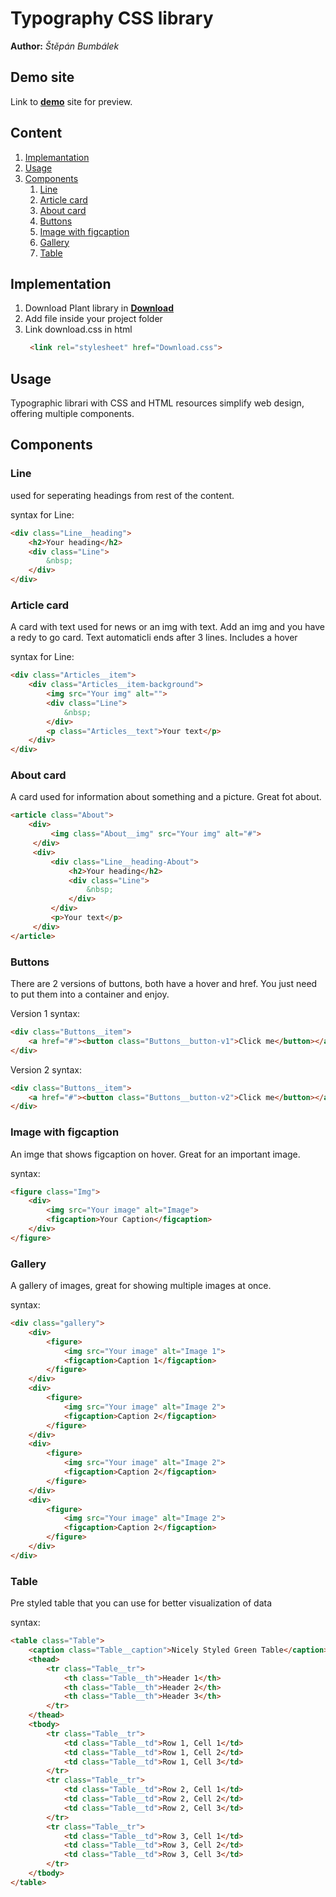 # Typography CSS library
**Author:** *Štěpán Bumbálek*
## Demo site
Link to **[demo](http://127.0.0.1:5501/index.html)** site for preview.
## Content
1. [Implemantation](#implementation)
2. [Usage](#usage)
3. [Components](#components)
    1. [Line](#line)
    2. [Article card](#article-card)
    3. [About card](#about-card)
    4. [Buttons](#buttons)
    5. [Image with figcaption](#image-with-figcaption)
    6. [Gallery](#gallery)
    7. [Table](#table)
## Implementation
1. Download Plant library in **[Download](https://github.com/pslib-cz/2023-l4-web-typographic-library-SBumbalek/blob/master/Download.css)**
2. Add file inside your project folder
3. Link download.css in html
    ```html
     <link rel="stylesheet" href="Download.css">
## Usage
Typographic librari with CSS and HTML resources simplify web design, offering multiple components.
## Components
### Line
used for seperating headings from rest of the content.

syntax for Line:
```html
<div class="Line__heading">
    <h2>Your heading</h2>
    <div class="Line">
        &nbsp;
    </div>
</div>
```
### Article card
A card with text used for news or an img with text. Add an img and you have a redy to go card. Text automaticli ends after 3 lines. Includes a hover 

syntax for Line:
```html
<div class="Articles__item">
    <div class="Articles__item-background">
        <img src="Your img" alt="">
        <div class="Line">
            &nbsp;
        </div>
        <p class="Articles__text">Your text</p>
    </div>
</div>
```

### About card
A card used for information about something and a picture. Great fot about.
```html
<article class="About">
    <div> 
         <img class="About__img" src="Your img" alt="#">
     </div>
     <div>
         <div class="Line__heading-About">
             <h2>Your heading</h2>
             <div class="Line">
                 &nbsp;
             </div>
         </div>
         <p>Your text</p>
     </div>
</article>
```

### Buttons
There are 2 versions of buttons, both have a hover and href. You just need to put them into a container and enjoy.

Version 1 syntax:
```html
<div class="Buttons__item">
    <a href="#"><button class="Buttons__button-v1">Click me</button></a>
</div>
```
Version 2 syntax:
```html
<div class="Buttons__item">
    <a href="#"><button class="Buttons__button-v2">Click me</button></a>
</div>
```

### Image with figcaption
An imge that shows figcaption on hover. Great for an important image.

syntax:
```html
<figure class="Img">
    <div>
        <img src="Your image" alt="Image">
        <figcaption>Your Caption</figcaption>
    </div>
</figure>
```

### Gallery
A gallery of images, great for showing multiple images at once.

syntax:
```html
<div class="gallery">
    <div>
        <figure>
            <img src="Your image" alt="Image 1">
            <figcaption>Caption 1</figcaption>
        </figure>
    </div>
    <div>
        <figure>
            <img src="Your image" alt="Image 2">
            <figcaption>Caption 2</figcaption>
        </figure>
    </div>
    <div>
        <figure>
            <img src="Your image" alt="Image 2">
            <figcaption>Caption 2</figcaption>
        </figure>
    </div>
    <div>
        <figure>
            <img src="Your image" alt="Image 2">
            <figcaption>Caption 2</figcaption>
        </figure>
    </div>
</div>
```

### Table 
Pre styled table that you can use for better visualization of data

syntax:
```html
<table class="Table">
    <caption class="Table__caption">Nicely Styled Green Table</caption>
    <thead>
        <tr class="Table__tr">
            <th class="Table__th">Header 1</th>
            <th class="Table__th">Header 2</th>
            <th class="Table__th">Header 3</th>
        </tr>
    </thead>
    <tbody>
        <tr class="Table__tr">
            <td class="Table__td">Row 1, Cell 1</td>
            <td class="Table__td">Row 1, Cell 2</td>
            <td class="Table__td">Row 1, Cell 3</td>
        </tr>
        <tr class="Table__tr">
            <td class="Table__td">Row 2, Cell 1</td>
            <td class="Table__td">Row 2, Cell 2</td>
            <td class="Table__td">Row 2, Cell 3</td>
        </tr>
        <tr class="Table__tr">
            <td class="Table__td">Row 3, Cell 1</td>
            <td class="Table__td">Row 3, Cell 2</td>
            <td class="Table__td">Row 3, Cell 3</td>
        </tr>
    </tbody>
</table>
```


